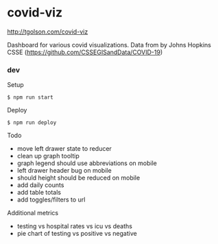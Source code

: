 # covid-viz

http://tgolson.com/covid-viz

Dashboard for various covid visualizations. Data from by Johns Hopkins CSSE (https://github.com/CSSEGISandData/COVID-19)

### dev

Setup
```
$ npm run start
```

Deploy
```
$ npm run deploy
```

Todo
* move left drawer state to reducer
* clean up graph tooltip
* graph legend should use abbreviations on mobile
* left drawer header bug on mobile
* should height should be reduced on mobile
* add daily counts
* add table totals
* add toggles/filters to url

Additional metrics
* testing vs hospital rates vs icu vs deaths
* pie chart of testing vs positive vs negative
